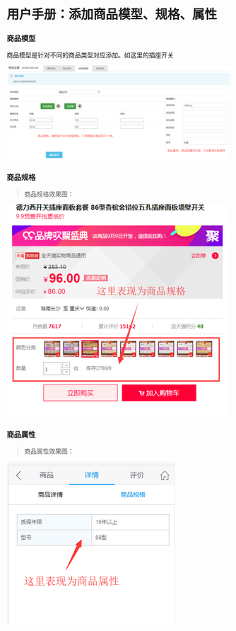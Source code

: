# 用户手册：添加商品模型、规格、属性

### 商品模型



商品模型是针对不同的商品类型对应添加。如这里的插座开关

![](/assets/spmx.png)

### 商品规格

> 商品规格效果图：

![](/assets/spgg.png)

### 商品属性

> 商品属性效果图：

![](/assets/spsx.png)

